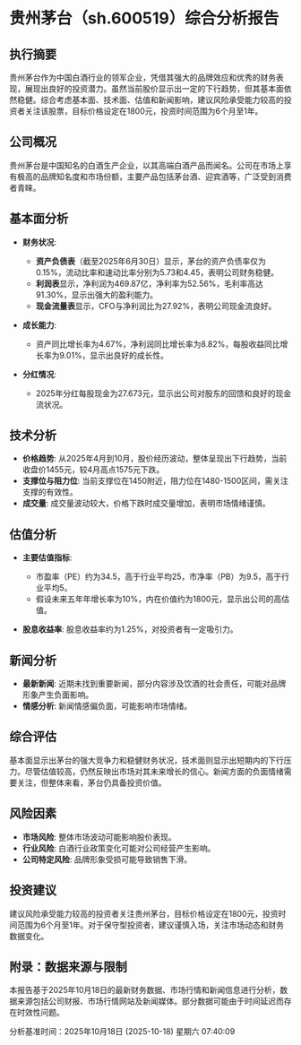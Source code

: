 # 贵州茅台（sh.600519）综合分析报告

## 执行摘要
贵州茅台作为中国白酒行业的领军企业，凭借其强大的品牌效应和优秀的财务表现，展现出良好的投资潜力。虽然当前股价显示出一定的下行趋势，但其基本面依然稳健。综合考虑基本面、技术面、估值和新闻影响，建议风险承受能力较高的投资者关注该股票，目标价格设定在1800元，投资时间范围为6个月至1年。

## 公司概况
贵州茅台是中国知名的白酒生产企业，以其高端白酒产品而闻名。公司在市场上享有极高的品牌知名度和市场份额，主要产品包括茅台酒、迎宾酒等，广泛受到消费者青睐。

## 基本面分析
- **财务状况**:
  - **资产负债表**（截至2025年6月30日）显示，茅台的资产负债率仅为0.15%，流动比率和速动比率分别为5.73和4.45，表明公司财务稳健。
  - **利润表**显示，净利润为469.87亿，净利率为52.56%，毛利率高达91.30%，显示出强大的盈利能力。
  - **现金流量表**显示，CFO与净利润比为27.92%，表明公司现金流良好。

- **成长能力**:
  - 资产同比增长率为4.67%，净利润同比增长率为8.82%，每股收益同比增长率为9.01%，显示出良好的成长性。

- **分红情况**:
  - 2025年分红每股现金为27.673元，显示出公司对股东的回馈和良好的现金流状况。

## 技术分析
- **价格趋势**: 从2025年4月到10月，股价经历波动，整体呈现出下行趋势，当前收盘价1455元，较4月高点1575元下跌。
- **支撑位与阻力位**: 当前支撑位在1450附近，阻力位在1480-1500区间，需关注支撑的有效性。
- **成交量**: 成交量波动较大，价格下跌时成交量增加，表明市场情绪谨慎。

## 估值分析
- **主要估值指标**:
  - 市盈率（PE）约为34.5，高于行业平均25，市净率（PB）为9.5，高于行业平均5。
  - 假设未来五年年增长率为10%，内在价值约为1800元，显示出公司的高估值。

- **股息收益率**: 股息收益率约为1.25%，对投资者有一定吸引力。

## 新闻分析
- **最新新闻**: 近期未找到重要新闻，部分内容涉及饮酒的社会责任，可能对品牌形象产生负面影响。
- **情感分析**: 新闻情感偏负面，可能影响市场情绪。

## 综合评估
基本面显示出茅台的强大竞争力和稳健财务状况，技术面则显示出短期内的下行压力。尽管估值较高，仍然反映出市场对其未来增长的信心。新闻方面的负面情绪需要关注，但整体来看，茅台仍具备投资价值。

## 风险因素
- **市场风险**: 整体市场波动可能影响股价表现。
- **行业风险**: 白酒行业政策变化可能对公司经营产生影响。
- **公司特定风险**: 品牌形象受损可能导致销售下滑。

## 投资建议
建议风险承受能力较高的投资者关注贵州茅台，目标价格设定在1800元，投资时间范围为6个月至1年。对于保守型投资者，建议谨慎入场，关注市场动态和财务数据变化。

## 附录：数据来源与限制
本报告基于2025年10月18日的最新财务数据、市场行情和新闻信息进行分析，数据来源包括公司财报、市场行情网站及新闻媒体。部分数据可能由于时间延迟而存在时效性问题。

分析基准时间：2025年10月18日 (2025-10-18) 星期六 07:40:09